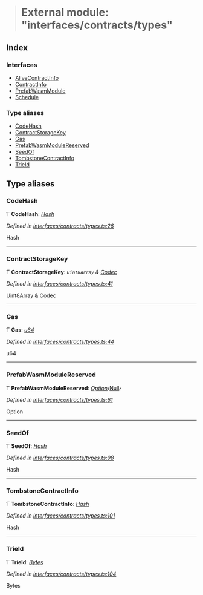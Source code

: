 > # External module: "interfaces/contracts/types"

## Index

### Interfaces

* [AliveContractInfo](../interfaces/_interfaces_contracts_types_.alivecontractinfo.md)
* [ContractInfo](../interfaces/_interfaces_contracts_types_.contractinfo.md)
* [PrefabWasmModule](../interfaces/_interfaces_contracts_types_.prefabwasmmodule.md)
* [Schedule](../interfaces/_interfaces_contracts_types_.schedule.md)

### Type aliases

* [CodeHash](_interfaces_contracts_types_.md#codehash)
* [ContractStorageKey](_interfaces_contracts_types_.md#contractstoragekey)
* [Gas](_interfaces_contracts_types_.md#gas)
* [PrefabWasmModuleReserved](_interfaces_contracts_types_.md#prefabwasmmodulereserved)
* [SeedOf](_interfaces_contracts_types_.md#seedof)
* [TombstoneContractInfo](_interfaces_contracts_types_.md#tombstonecontractinfo)
* [TrieId](_interfaces_contracts_types_.md#trieid)

## Type aliases

###  CodeHash

Ƭ **CodeHash**: *[Hash](_interfaces_runtime_types_.md#hash)*

*Defined in [interfaces/contracts/types.ts:26](https://github.com/polkadot-js/api/blob/97a5b16/packages/types/src/interfaces/contracts/types.ts#L26)*

Hash

___

###  ContractStorageKey

Ƭ **ContractStorageKey**: *`Uint8Array` & [Codec](../interfaces/_types_.codec.md)*

*Defined in [interfaces/contracts/types.ts:41](https://github.com/polkadot-js/api/blob/97a5b16/packages/types/src/interfaces/contracts/types.ts#L41)*

Uint8Array & Codec

___

###  Gas

Ƭ **Gas**: *[u64](../interfaces/_interfaceregistry_.interfaceregistry.md#u64)*

*Defined in [interfaces/contracts/types.ts:44](https://github.com/polkadot-js/api/blob/97a5b16/packages/types/src/interfaces/contracts/types.ts#L44)*

u64

___

###  PrefabWasmModuleReserved

Ƭ **PrefabWasmModuleReserved**: *[Option](../classes/_codec_option_.option.md)‹*[Null](../classes/_primitive_null_.null.md)*›*

*Defined in [interfaces/contracts/types.ts:61](https://github.com/polkadot-js/api/blob/97a5b16/packages/types/src/interfaces/contracts/types.ts#L61)*

Option<Null>

___

###  SeedOf

Ƭ **SeedOf**: *[Hash](_interfaces_runtime_types_.md#hash)*

*Defined in [interfaces/contracts/types.ts:98](https://github.com/polkadot-js/api/blob/97a5b16/packages/types/src/interfaces/contracts/types.ts#L98)*

Hash

___

###  TombstoneContractInfo

Ƭ **TombstoneContractInfo**: *[Hash](_interfaces_runtime_types_.md#hash)*

*Defined in [interfaces/contracts/types.ts:101](https://github.com/polkadot-js/api/blob/97a5b16/packages/types/src/interfaces/contracts/types.ts#L101)*

Hash

___

###  TrieId

Ƭ **TrieId**: *[Bytes](../classes/_primitive_bytes_.bytes.md)*

*Defined in [interfaces/contracts/types.ts:104](https://github.com/polkadot-js/api/blob/97a5b16/packages/types/src/interfaces/contracts/types.ts#L104)*

Bytes